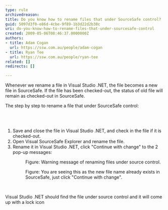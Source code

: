 ```yaml
---
type: rule
archivedreason: 
title: Do you know how to rename files that under SourceSafe control?
guid: 5097d3f0-e86d-4cbe-9f89-1b3d22d2b38c
uri: do-you-know-how-to-rename-files-that-under-sourcesafe-control
created: 2009-05-06T08:46:37.0000000Z
authors:
- title: Adam Cogan
  url: https://ssw.com.au/people/adam-cogan
- title: Ryan Tee
  url: https://ssw.com.au/people/ryan-tee
related: []
redirects: []

---
```




  <p>Whenever we rename a file in Visual Studio .NET, the file becomes a new file in SourceSafe. If the file has been checked-out, the status of old file will remain as checked-out in SourceSafe.</p>
<p>The step by step to rename a file that under SourceSafe control&#58; </p>

<br><excerpt class='endintro'></excerpt><br>

  <ol>
    <li>Save and close the file in Visual Studio .NET, and check in the file if it is checked-out. </li>
    <li>Open Visual SourceSafe Explorer and rename the file. </li>
    <li>Rename it in Visual Studio .NET, click &quot;Continue with change&quot; to the 2 pop-up messages&#58;<br>
    <dl class="image">
        <dt><img alt="" style="border-bottom&#58;0px solid;border-left&#58;0px solid;border-top&#58;0px solid;border-right&#58;0px solid;" border="0" src="/Standards/SoftwareDevelopment/RulesToBetterDotNETProjects/PublishingImages/RenameVSS1_small.jpg" /> </dt>
        <dd>Figure&#58; Warning message of renaming files under source control.</dd>
    </dl>
    <dl class="image">
        <dt><img alt="" style="border-bottom&#58;0px solid;border-left&#58;0px solid;border-top&#58;0px solid;border-right&#58;0px solid;" border="0" src="/Standards/SoftwareDevelopment/RulesToBetterDotNETProjects/PublishingImages/RenameVSS2_small.jpg" /> </dt>
        <dd>Figure&#58; You are seeing this as the new file name already exists in SourceSafe, just click &quot;Continue with change&quot;.</dd>
    </dl>
    </li>
</ol>
<p>&#160;</p>
Visual Studio .NET should find the file under source control and it will come up with a lock icon



